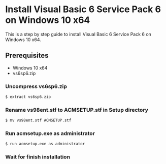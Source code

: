 # Install Visual Basic 6 Service Pack 6 on Windows 10 x64

This is a step by step guide to install Visual Basic 6 Service Pack 6 on Windows 10 x64.

## Prerequisites

- Windows 10 x64
- vs6sp6.zip

### Uncompress vs6sp6.zip

```sh
$ extract vs6sp6.zip
```

### Rename vs98ent.stf to ACMSETUP.stf in Setup directory
```sh
$ mv vs98ent.stf ACMSETUP.stf
```

### Run acmsetup.exe as administrator
```sh
$ run acmsetup.exe as administrator
```

### Wait for finish installation